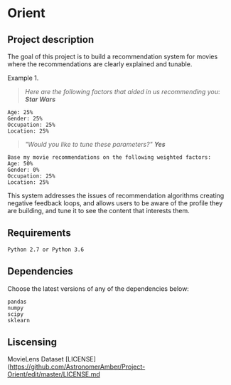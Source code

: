 # Orient

## Project description
The goal of this project is to build a recommendation system for movies where the recommendations are clearly explained and tunable. 

Example 1.

> *Here are the following factors that aided in us recommending you*: 
***Star Wars***
  
    Age: 25%
    Gender: 25%
    Occupation: 25%
    Location: 25%
	
> *"Would you like to tune these parameters?"*
> ***Yes***

    Base my movie recommendations on the following weighted factors:
    Age: 50%
    Gender: 0%
    Occupation: 25%
    Location: 25%
    

This system addresses the issues of recommendation algorithms creating negative feedback loops, and allows users to be aware of the profile they are building, and tune it to see the content that interests them.

## Requirements

	Python 2.7 or Python 3.6

## Dependencies
Choose the latest versions of any of the dependencies below:
	
	pandas
	numpy
	scipy
	sklearn

## Liscensing
MovieLens Dataset [LICENSE] (https://github.com/AstronomerAmber/Project-Orient/edit/master/LICENSE.md
